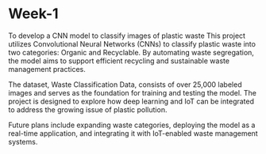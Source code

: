 # Week-1
To develop a CNN model to classify images of plastic waste
This project utilizes Convolutional Neural Networks (CNNs) to classify plastic waste into two categories: Organic and Recyclable. By automating waste segregation, the model aims to support efficient recycling and sustainable waste management practices.

The dataset, Waste Classification Data, consists of over 25,000 labeled images and serves as the foundation for training and testing the model. The project is designed to explore how deep learning and IoT can be integrated to address the growing issue of plastic pollution.

Future plans include expanding waste categories, deploying the model as a real-time application, and integrating it with IoT-enabled waste management systems.

